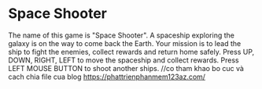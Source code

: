 # Space Shooter
The name of this game is "Space Shooter". 
A spaceship exploring the galaxy is on the way to come back the Earth. Your mission is to lead the ship to fight the enemies, collect rewards and return home safely. 
Press UP, DOWN, RIGHT, LEFT to move the spaceship and collect rewards.
Press LEFT MOUSE BUTTON to shoot another ships.
//co tham khao bo cuc và cach chia file cua blog https://phattrienphanmem123az.com/
